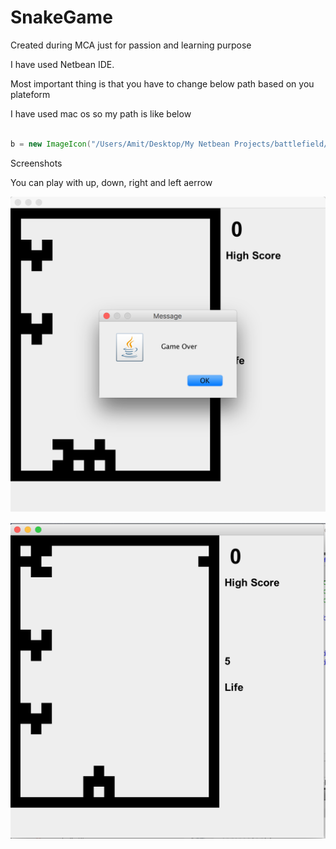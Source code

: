 # SnakeGame
Created during MCA just for passion and learning purpose

I have used Netbean IDE.

Most important thing is that you have to change below path based on you plateform

I have used mac os so my path is like below
``` Java

b = new ImageIcon("/Users/Amit/Desktop/My Netbean Projects/battlefield/src/battlefield/a.png");

```

Screenshots

You can play with up, down, right and left aerrow

![Alt text](https://github.com/siddhpuraamitr/SnakeGame/blob/master/screenshots/Screen%20Shot%202016-05-30%20at%2012.21.47%20PM.png "Optional title")


![Alt text](https://github.com/siddhpuraamitr/SnakeGame/blob/master/screenshots/Screen%20Shot%202016-05-30%20at%2012.22.16%20PM.png "Optional title")


